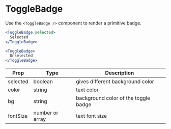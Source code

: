 
# ToggleBadge

Use the `<ToggleBadge />` component to render a primitive badge.

```.jsx
<ToggleBadge selected>
  Selected
</ToggleBadge>

<ToggleBadge>
  Unselected
</ToggleBadge>
```

Prop | Type | Description
---|---|---
selected | boolean | gives different background color
color | string | text color
bg | string | background color of the toggle badge
fontSize | number or array | text font size
